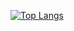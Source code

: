 [![Top Langs](https://github-readme-stats.vercel.app/api/top-langs/?username=kmmalpha&layout=compact&show_icons=true&theme=radical)](https://github.com/anuraghazra/github-readme-stats)
